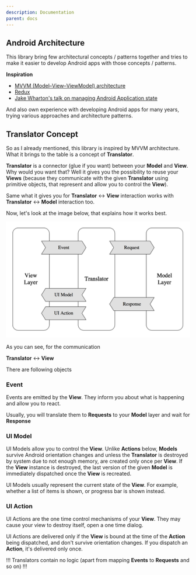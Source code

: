 ```yaml
---
description: Documentation
parent: docs
---
```


## Android Architecture

This library bring few architectural concepts / patterns together and tries
 to make it easier to develop Android apps with those concepts / patterns.
 
__Inspiration__

 - [MVVM (Model–View–ViewModel) architecture](https://en.wikipedia.org/wiki/Model%E2%80%93view%E2%80%93viewmodel)
 - [Redux](https://github.com/reactjs/redux)
 - [Jake Wharton's talk on managing Android Application state](https://www.youtube.com/watch?v=0IKHxjkgop4)
 
And also own experience with developing Android apps for many years, trying
 various approaches and architecture patterns.
 
## Translator Concept

So as I already mentioned, this library is inspired by MVVM architecture.
 What it brings to the table is a concept of __Translator__.
 
__Translator__ is a connector (glue if you want) between your __Model__ and __View__. Why would you want that?
 Well it gives you the possibility to reuse your __Views__ (because they communicate with the given __Translator__
 using primitive objects, that represent and allow you to control the __View__).
 
 Same what it gives you for __Translator__ <-> __View__ interaction works with __Translator__ <-> __Model__ interaction
 too.
 
 Now, let's look at the image below, that explains how it works best.

<p style="text-align: center;">
    <img src="/img/schemas/Reactor_Arch.png" alt="Reactive Architecture" width="600">
</p>

 As you can see, for the communication
 
 __Translator__ <-> __View__
 
 There are following objects
 
### Event

Events are emitted by the __View__. They inform you about what is happening and allow you to react.

Usually, you will translate them to __Requests__ to your __Model__ layer and wait for __Response__

### UI Model

UI Models allow you to control the __View__. Unlike __Actions__ below, __Models__ survive Android orientation
 changes and unless the __Translator__ is destroyed by system due to not enough memory, are created only once per
 __View__. If the __View__ instance is destroyed, the last version of the given __Model__ is immediately dispatched
 once the __View__ is recreated.
 
UI Models usually represent the current state of the __View__. For example, whether a list of items is shown,
 or progress bar is shown instead.

### UI Action

UI Actions are the one time control mechanisms of your __View__. They may cause your view to destroy itself,
 open a one time dialog.
 
UI Actions are delivered only if the __View__ is bound at the time of the __Action__ being dispatched,
 and don't survive orientation changes. If you dispatch an __Action__, it's delivered only once.

<p class="important-note">
!!! Translators contain no logic (apart from mapping <b>Events</b> to <b>Requests</b> and so on) !!!
</p>